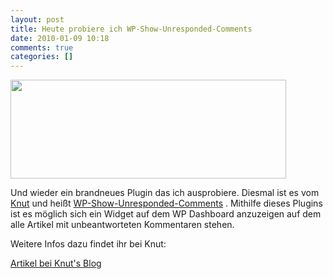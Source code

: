 ```yaml
---
layout: post
title: Heute probiere ich WP-Show-Unresponded-Comments
date: 2010-01-09 10:18
comments: true
categories: []
---
```

<a href="http://blog.maxbuttlies.de/wp-content/uploads/2010/01/2010-01-09_1229.png"><img class="aligncenter size-full wp-image-70" title="2010-01-09_1229" src="http://blog.maxbuttlies.de/wp-content/uploads/2010/01/2010-01-09_1229.png" alt="" width="441" height="158" /></a>

Und wieder ein brandneues Plugin das ich ausprobiere. Diesmal ist es vom <a href="http://blog.knut.me/">Knut</a> und heißt <a href="http://wordpress.org/extend/plugins/wp-show-unresponded-comments/">WP-Show-Unresponded-Comments</a> . Mithilfe dieses Plugins ist es möglich sich ein Widget auf dem WP Dashboard anzuzeigen auf dem alle Artikel mit unbeantworteten Kommentaren stehen.

Weitere Infos dazu findet ihr bei Knut:

<a href="http://blog.knut.me/2010/01/wp-technik-wp-show-unresponded-comments/">Artikel bei Knut's Blog</a>
